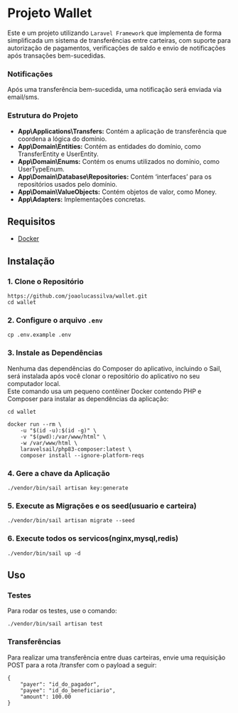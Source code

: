 # Projeto Wallet

Este e um projeto utilizando `Laravel Framework` que implementa de forma simplificada um sistema de transferências
entre carteiras, com suporte para autorização de pagamentos,
verificações de saldo e envio de notificações após transações bem-sucedidas.

### Notificações

Após uma transferência bem-sucedida, uma notificação será enviada via email/sms.

### Estrutura do Projeto

- **App\Applications\Transfers:** Contém a aplicação de transferência que coordena a lógica do domínio.
- **App\Domain\Entities:** Contém as entidades do domínio, como TransferEntity e UserEntity.
- **App\Domain\Enums:** Contém os enums utilizados no domínio, como UserTypeEnum.
- **App\Domain\Database\Repositories:** Contém ‘interfaces’ para os repositórios usados pelo domínio.
- **App\Domain\ValueObjects:** Contém objetos de valor, como Money.
- **App\Adapters:** Implementações concretas.

## Requisitos

- [Docker](https://www.docker.com/)

## Instalação

### 1. Clone o Repositório

```shell
https://github.com/joaolucassilva/wallet.git
cd wallet
```

### 2. Configure o arquivo `.env`

```shell
cp .env.example .env
```

### 3. Instale as Dependências

Nenhuma das dependências do Composer do aplicativo, incluindo o Sail, será instalada após
você clonar o repositório do aplicativo no seu computador local.  
Este comando usa um pequeno contêiner Docker contendo PHP e Composer para instalar as
dependências da aplicação:

```shell
cd wallet

docker run --rm \
    -u "$(id -u):$(id -g)" \
    -v "$(pwd):/var/www/html" \
    -w /var/www/html \
    laravelsail/php83-composer:latest \
    composer install --ignore-platform-reqs
```

### 4. Gere a chave da Aplicação

```shell
./vendor/bin/sail artisan key:generate
```

### 5. Execute as Migrações e os seed(usuario e carteira)

```shell
./vendor/bin/sail artisan migrate --seed
```

### 6. Execute todos os servicos(nginx,mysql,redis)

```shell
./vendor/bin/sail up -d
```

## Uso

### Testes

Para rodar os testes, use o comando:
```shell
./vendor/bin/sail artisan test
```

### Transferências

Para realizar uma transferência entre duas carteiras, envie uma requisição POST para a
rota /transfer com o payload a seguir:

```shell
{
    "payer": "id_do_pagador",
    "payee": "id_do_beneficiario",
    "amount": 100.00
}
```


